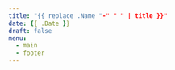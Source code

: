 ```yaml
---
title: "{{ replace .Name "-" " " | title }}"
date: {{ .Date }}
draft: false
menu:
  - main
  - footer
---
```

